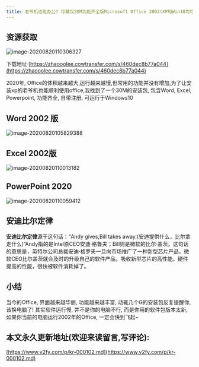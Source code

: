 ```yaml
---
title: 老爷机也能办公? 珍藏仅30M功能齐全版Microsoft Office 2002(XP和Win10均可用)
---
```




## 资源获取



![image-20200820110306327](https://www.v2fy.com/asset/0i/jikemiji/jikemiji-md/kr-000102.assets/image-20200820110306327.png)

下载地址 [https://zhaooolee.cowtransfer.com/s/460dec8b77a044](https://zhaooolee.cowtransfer.com/s/460dec8b77a044)





2020年, Office的体积越来越大,运行越来越慢,但常用的功能并没有增加,为了让安装xp的老爷机也能顺利使用office,我找到了一个30M的安装包, 包含Word, Excel, Powerpoint, 功能齐全, 自带注册, 可运行于Windows10

## Word 2002 版 

![image-20200820105829388](https://www.v2fy.com/asset/0i/jikemiji/jikemiji-md/kr-000102.assets/image-20200820105829388.png)



## Excel 2002版

![image-20200820110013182](https://www.v2fy.com/asset/0i/jikemiji/jikemiji-md/kr-000102.assets/image-20200820110013182.png)



## PowerPoint 2020

![image-20200820110059412](https://www.v2fy.com/asset/0i/jikemiji/jikemiji-md/kr-000102.assets/image-20200820110059412.png)





## 安迪比尔定律



**安迪比尔定律**源于这句话：“Andy gives,Bill takes away.(安迪提供什么，比尔拿走什么)”Andy指的是Intel原CEO安迪·格鲁夫；Bill则是微软的比尔·盖茨。这句话的意思是，英特尔公司总裁安迪·格罗夫一旦向市场推广了一种新型芯片产品，微软CEO比尔盖茨就会及时的升级自己的软件产品，吸收新型芯片的高性能。硬件提高的性能，很快被软件消耗掉了。




## 小结

当今的Office, 界面越来越华丽, 功能越来越丰富, 动辄几个G的安装包反复提醒你, 该换电脑了! 其实软件运行慢, 并不是你的电脑不行, 而是你用的软件包版本太新, 如果你当前的电脑运行2002年的Office, 一定会快到飞起~


## 本文永久更新地址(欢迎来读留言,写评论):

[https://www.v2fy.com/p/kr-000102.md](https://www.v2fy.com/p/kr-000102.md)
